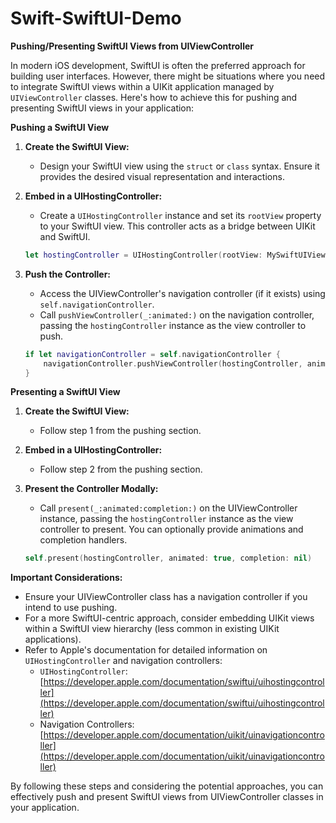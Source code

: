 # Swift-SwiftUI-Demo

**Pushing/Presenting SwiftUI Views from UIViewController**

In modern iOS development, SwiftUI is often the preferred approach for building user interfaces. However, there might be situations where you need to integrate SwiftUI views within a UIKit application managed by `UIViewController` classes. Here's how to achieve this for pushing and presenting SwiftUI views in your application:

**Pushing a SwiftUI View**

1. **Create the SwiftUI View:**
   - Design your SwiftUI view using the `struct` or `class` syntax. Ensure it provides the desired visual representation and interactions.

2. **Embed in a UIHostingController:**
   - Create a `UIHostingController` instance and set its `rootView` property to your SwiftUI view. This controller acts as a bridge between UIKit and SwiftUI.

   ```swift
   let hostingController = UIHostingController(rootView: MySwiftUIView())
   ```

3. **Push the Controller:**
   - Access the UIViewController's navigation controller (if it exists) using `self.navigationController`.
   - Call `pushViewController(_:animated:)` on the navigation controller, passing the `hostingController` instance as the view controller to push.

   ```swift
   if let navigationController = self.navigationController {
       navigationController.pushViewController(hostingController, animated: true)
   }
   ```

**Presenting a SwiftUI View**

1. **Create the SwiftUI View:**
   - Follow step 1 from the pushing section.

2. **Embed in a UIHostingController:**
   - Follow step 2 from the pushing section.

3. **Present the Controller Modally:**
   - Call `present(_:animated:completion:)` on the UIViewController instance, passing the `hostingController` instance as the view controller to present. You can optionally provide animations and completion handlers.

   ```swift
   self.present(hostingController, animated: true, completion: nil)
   ```

**Important Considerations:**

- Ensure your UIViewController class has a navigation controller if you intend to use pushing.
- For a more SwiftUI-centric approach, consider embedding UIKit views within a SwiftUI view hierarchy (less common in existing UIKit applications).
- Refer to Apple's documentation for detailed information on `UIHostingController` and navigation controllers:
    - `UIHostingController`: [https://developer.apple.com/documentation/swiftui/uihostingcontroller](https://developer.apple.com/documentation/swiftui/uihostingcontroller)
    - Navigation Controllers: [https://developer.apple.com/documentation/uikit/uinavigationcontroller](https://developer.apple.com/documentation/uikit/uinavigationcontroller)


By following these steps and considering the potential approaches, you can effectively push and present SwiftUI views from UIViewController classes in your application.